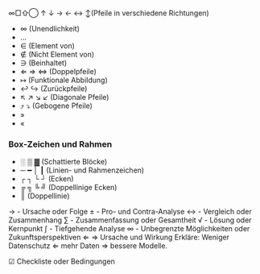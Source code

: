 
```

```
∞□⇧◯
 ↑ ↓ → ← ↔ ↕(Pfeile in verschiedene Richtungen)
 - ∞ (Unendlichkeit)
- …
- ∈ (Element von)  
- ∉ (Nicht Element von)  
- ∋ (Beinhaltet)  
-  ⇐ ⇒ ⇔ (Doppelpfeile)  
- ↦ (Funktionale Abbildung)  
- ↩ ↪ (Zurückpfeile)  
- ↖ ↗ ↘ ↙ (Diagonale Pfeile)  
- ⤴ ⤵ (Gebogene Pfeile)  
- »
- «
### Box-Zeichen und Rahmen
- ░ ▒ ▓ (Schattierte Blöcke)  
- ─ ━ │ ┃ (Linien- und Rahmenzeichen)  
- ┌ ┐ └ ┘ (Ecken)  
- ╔ ╗ ╚ ╝ (Doppellinige Ecken)  
- ║ (Doppellinie)  

→ - Ursache oder Folge
± - Pro- und Contra-Analyse
↔ - Vergleich oder Zusammenhang
∑ - Zusammenfassung oder Gesamtheit
√ - Lösung oder Kernpunkt
∫ - Tiefgehende Analyse
∞ - Unbegrenzte Möglichkeiten oder Zukunftsperspektiven
⇐ ⇒ Ursache und Wirkung Erkläre: Weniger Datenschutz ⇐ mehr Daten ⇒ bessere Modelle.

☑ Checkliste oder Bedingungen